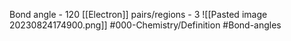 Bond angle - 120
[[Electron]] pairs/regions - 3
![[Pasted image 20230824174900.png]]
#000-Chemistry/Definition #Bond-angles